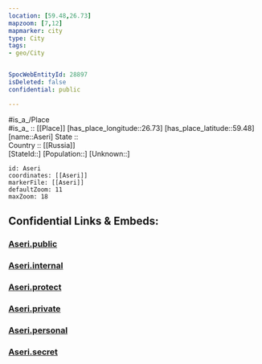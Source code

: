 ```yaml
---
location: [59.48,26.73] 
mapzoom: [7,12] 
mapmarker: city 
type: City
tags:
- geo/City


SpocWebEntityId: 28897
isDeleted: false
confidential: public

---
```

#is_a_/Place  
#is_a_ :: [[Place]] 
[has_place_longitude::26.73] 
[has_place_latitude::59.48] 
[name::Aseri] 
State ::  
Country :: [[Russia]]  
[StateId::] 
[Population::] 
[Unknown::] 


```leaflet
id: Aseri
coordinates: [[Aseri]] 
markerFile: [[Aseri]] 
defaultZoom: 11 
maxZoom: 18
```


## Confidential Links & Embeds: 

### [Aseri.public](/_public/\Earth\Continent\Europe\Europe~North\Estonia\Counties~Estonia\Lääne-Viru\CityAseri.public.md) 

### [Aseri.internal](/_internal/\Earth\Continent\Europe\Europe~North\Estonia\Counties~Estonia\Lääne-Viru\CityAseri.internal.md) 

### [Aseri.protect](/_protect/\Earth\Continent\Europe\Europe~North\Estonia\Counties~Estonia\Lääne-Viru\CityAseri.protect.md) 

### [Aseri.private](/_private/\Earth\Continent\Europe\Europe~North\Estonia\Counties~Estonia\Lääne-Viru\CityAseri.private.md) 

### [Aseri.personal](/_personal/\Earth\Continent\Europe\Europe~North\Estonia\Counties~Estonia\Lääne-Viru\CityAseri.personal.md) 

### [Aseri.secret](/_secret/\Earth\Continent\Europe\Europe~North\Estonia\Counties~Estonia\Lääne-Viru\CityAseri.secret.md)

